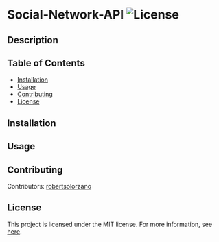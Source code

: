# Social-Network-API ![License](https://img.shields.io/badge/License-MIT-blue.svg) 

## Description


## Table of Contents

- [Installation](#installation)
- [Usage](#usage)
- [Contributing](#contributing)
- [License](#license)

## Installation



## Usage



## Contributing

Contributors: [robertsolorzano](https://github.com/robertsolorzano)

## License

This project is licensed under the MIT license. For more information, see [here](https://opensource.org/licenses/MIT).
  
